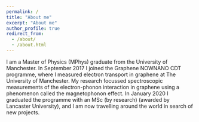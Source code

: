 ```yaml
---
permalink: /
title: "About me"
excerpt: "About me"
author_profile: true
redirect_from: 
  - /about/
  - /about.html
---
```


I am a Master of Physics (MPhys) graduate from the University of Manchester. In September 2017 I joined the Graphene NOWNANO CDT programme, where I measured electron transport in graphene at The University of Manchester. My research focussed spectroscopic measurements of the electron-phonon interaction in graphene  using a phenomenon called the magnetophonon effect. In January 2020 I graduated the programme with an MSc (by research) (awarded by Lancaster University), and I am now travelling around the world in search of new projects.


